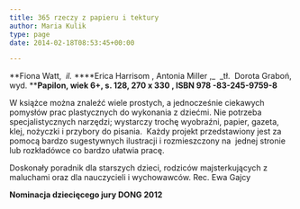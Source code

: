 ```yaml
---
title: 365 rzeczy z papieru i tektury
author: Maria Kulik
type: page
date: 2014-02-18T08:53:45+00:00

---
```

**Fiona Watt,  __il_._ ****Erica Harrisom , Antonia Miller ,_  _tł.  Dorota Graboń, wyd. ****Papilon, wiek 6+, s. 128, 270 x 330 , ISBN 978 -83-245-9759-8**

W książce można znaleźć wiele prostych, a jednocześnie ciekawych pomysłów prac plastycznych do wykonania z dziećmi. Nie potrzeba specjalistycznych narzędzi; wystarczy trochę wyobraźni, papier, gazeta, klej, nożyczki i przybory do pisania.  Każdy projekt przedstawiony jest za pomocą bardzo sugestywnych ilustracji i rozmieszczony na  jednej stronie lub rozkładówce co bardzo ułatwia pracę.

Doskonały poradnik dla starszych dzieci, rodziców majsterkujących z maluchami oraz dla nauczycieli i wychowawców. Rec. Ewa Gajcy

**Nominacja dziecięcego jury DONG 2012**